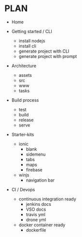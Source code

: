 # PLAN

* Home

* Getting started / CLI
	* install nodejs
	* install cli
	* generate project with CLI
	* generate project with prompt

* Architecture
	* assets
	* src
	* www
	* tasks
	
* Build process
	* test
	* build
	* release
	* serve

* Starter-kits
	* ionic
		* blank
		* sidemenu
		* tabs
		* maps
		* firebase
	* winjs
		* navigation bar
	
* CI / Devops
	* continuous integration ready
		* jenkins docs
		* VSO docs
		* travis yml
		* drone yml
	* docker container ready
		* dockerfile